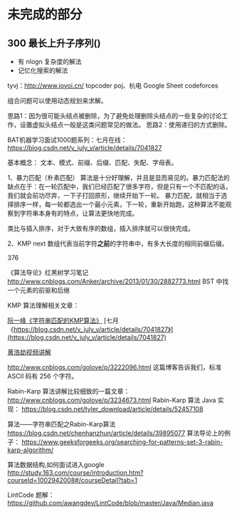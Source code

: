 # 未完成的部分

## 300 最长上升子序列()
+ 有 nlogn 复杂度的解法
+ 记忆化搜索的解法



tyvj：http://www.joyoi.cn/
topcoder
poj、杭电
Google Sheet
codeforces









组合问题可以使用动态规划来求解。





思路1：因为很可能头结点被删除，为了避免处理删除头结点的一些复杂的讨论工作，设置虚拟头结点一般是这类问题常见的做法。
思路2：使用递归的方式删除。





BAT机器学习面试1000题系列：七月在线：
https://blog.csdn.net/v_july_v/article/details/7041827


基本概念：
文本、模式、前缀、后缀、匹配、失配、字母表。

1、暴力匹配（朴素匹配）
算法是十分好理解，并且是显而易见的。暴力匹配法的缺点在于：在一轮匹配中，我们已经匹配了很多字符，但是只有一个不匹配的话，我们就会前功尽弃，一下子打回原形，继续开始下一轮。
暴力匹配，就相当于选择排序一样，每一轮都选出一个最小元素，下一轮，重新开始跑，这种算法不能观察到字符串本身有的特点，让算法更快地完成。

类比与插入排序，对于大致有序的数组，插入排序就可以很快完成。

2、KMP 
next 数组代表当前字符**之前**的字符串中，有多大长度的相同前缀后缀。



376


《算法导论》红黑树学习笔记 http://www.cnblogs.com/Anker/archive/2013/01/30/2882773.html
BST 中找一个元素的前驱和后继


KMP 算法理解相关文章：

[阮一峰《字符串匹配的KMP算法》](http://www.ruanyifeng.com/blog/2013/05/Knuth%E2%80%93Morris%E2%80%93Pratt_algorithm.html)
[七月《https://blog.csdn.net/v_july_v/article/details/7041827》](https://blog.csdn.net/v_july_v/article/details/7041827)

[黄浩劫视频讲解](https://www.youtube.com/watch?v=dgPabAsTFa8)


http://www.cnblogs.com/golove/p/3222096.html 这篇博客告诉我们，标准 ASCII 码有 256 个字符。

Rabin-Karp 算法讲解比较细致的一篇文章：http://www.cnblogs.com/golove/p/3234673.html
Rabin-Karp 算法 Java 实现： https://blog.csdn.net/tyler_download/article/details/52457108


算法——字符串匹配之Rabin-Karp算法
https://blog.csdn.net/chenhanzhun/article/details/39895077
算法导论上的例子：
https://www.geeksforgeeks.org/searching-for-patterns-set-3-rabin-karp-algorithm/



算法数据结构,如何面试进入google
http://study.163.com/course/introduction.htm?courseId=1002942008#/courseDetail?tab=1


LintCode 题解：
https://github.com/awangdev/LintCode/blob/master/Java/Median.java





